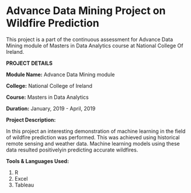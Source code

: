 # Advance Data Mining Project on Wildfire Prediction

This project is a part of the continuous assessment for Advance Data Mining module of Masters in Data Analytics course at National College Of Ireland.

**PROJECT DETAILS**

**Module Name:** Advance Data Mining module

**College:** National College of Ireland

**Course:** Masters in Data Analytics

**Duration:** January, 2019 - April, 2019

**Project Description:** 

In this project an interesting demonstration of machine learning in the field of wildfire prediction was performed. This was achieved using historical remote sensing and weather data. Machine learning models using these data resulted positivelyin predicting accurate wildfires.

**Tools & Languages Used:**
1. R
2. Excel
3. Tableau

